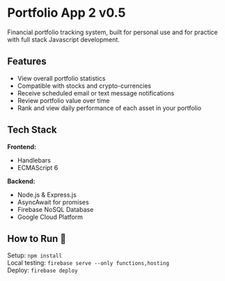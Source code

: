 # Portfolio App 2 v0.5
Financial portfolio tracking system, built for personal use and for practice with full stack Javascript development.
  
## Features  
* View overall portfolio statistics  
* Compatible with stocks and crypto-currencies
* Receive scheduled email or text message notifications  
* Review portfolio value over time  
* Rank and view daily performance of each asset in your portfolio  
  
## Tech Stack  
**Frontend:**  
* Handlebars  
* ECMAScript 6
 
**Backend:**   
* Node.js & Express.js  
* AsyncAwait for promises  
* Firebase NoSQL Database  
* Google Cloud Platform  
  
## How to Run 🏃‍  
Setup: `npm install`  
Local testing: `firebase serve --only functions,hosting`  
Deploy: `firebase deploy`  